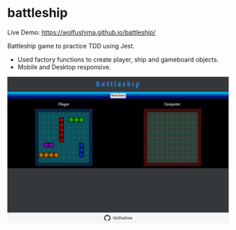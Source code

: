 # battleship

Live Demo: https://wolfushima.github.io/battleship/

Battleship game to practice TDD using Jest.

- Used factory functions to create player, ship and gameboard objects.
- Mobile and Desktop responsive.

![website screenshot](./website-screenshot.png 'Website Screenshot')
